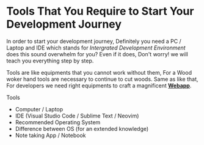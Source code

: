 
<h1>Tools That You Require to Start Your Development Journey</h1>

In order to start your development journey, Definitely you need a PC / Laptop and IDE which stands for _Intergrated Development Environment_ does this sound overwhelm for you? Even if it does, Don't worry! we will teach you everything step by step. 

Tools are like equipments that you cannot work without them, For a Wood woker hand tools are necessary to continue to cut woods. Same as like that, For developers we need right equipments to craft a magnificent <b><a href="https://www.techtarget.com/searchsoftwarequality/definition/Web-application-Web-app">Webapp</a></b>.

Tools
- Computer / Laptop
- IDE (Visual Studio Code / Sublime Text / Neovim)
- Recommended Operating System
- Difference between OS (for an extended knowledge)
- Note taking App / Notebook


